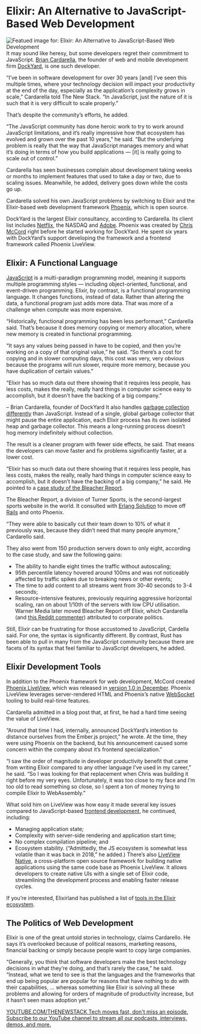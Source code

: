 # Elixir: An Alternative to JavaScript-Based Web Development
![Featued image for: Elixir: An Alternative to JavaScript-Based Web Development](https://cdn.thenewstack.io/media/2025/06/24ea64d5-elixir-1024x581.jpg)
It may sound like heresy, but some developers regret their commitment to JavaScript. [Brian Cardarella](https://www.linkedin.com/in/briancardarella/), the founder of web and mobile development firm [DockYard](https://dockyard.com/), is one such developer.

“I’ve been in software development for over 30 years [and] I’ve seen this multiple times, where your technology decision will impact your productivity at the end of the day, especially as the application’s complexity grows in scale,” Cardarella told The New Stack. “In JavaScript, just the nature of it is such that it is very difficult to scale properly.”

That’s despite the community’s efforts, he added.

“The JavaScript community has done heroic work to try to work around JavaScript limitations, and it’s really impressive how that ecosystem has evolved and grown over the past 10 years,” he said. “But the underlying problem is really that the way that JavaScript manages memory and what it’s doing in terms of how you build applications — [it] is really going to scale out of control.”

Cardarella has seen businesses complain about development taking weeks or months to implement features that used to take a day or two, due to scaling issues. Meanwhile, he added, delivery goes down while the costs go up.

Cardarella solved his own JavaScript problems by switching to Elixir and the Elixir-based web development framework [Phoenix](https://github.com/phoenixframework/phoenix), which is open source.

DockYard is the largest Elixir consultancy, according to Cardarella. Its client list includes [Netflix](https://thenewstack.io/netflix-engineers-rethink-mock-testing-for-graphql/), the NASDAQ and [Adobe](https://thenewstack.io/adobe-developers-use-webassembly-to-improve-users-lives/). Phoenix was created by [Chris McCord](https://www.linkedin.com/in/chris-mccord-98b47a37/) right before he started working for DockYard. He spent six years with DockYard’s support developing the framework and a frontend framework called Phoenix LiveView.

## Elixir: A Functional Language
[JavaScript](https://thenewstack.io/javascript-framework-reality-check-whats-actually-working/) is a multi-paradigm programming model, meaning it supports multiple programming styles — including object-oriented, functional, and event-driven programming.
Elixir, by contrast, is a functional programming language. It changes functions, instead of data. Rather than altering the data, a functional program just adds more data. That was more of a challenge when compute was more expensive.

“Historically, functional programming has been less performant,” Cardarella said. That’s because it does memory copying or memory allocation, where new memory is created in functional programming.

“It says any values being passed in have to be copied, and then you’re working on a copy of that original value,” he said. “So there’s a cost for copying and in slower computing days, this cost was very, very obvious because the programs will run slower, require more memory, because you have duplication of certain values.”

“Elixir has so much data out there showing that it requires less people, has less costs, makes the really, really hard things in computer science easy to accomplish, but it doesn’t have the backing of a big company.”

– Brian Cardarella, founder of DockYard
It also handles [garbage collection differently](https://www.cloudbees.com/blog/comparing-elixir-go) than JavaScript. Instead of a single, global garbage collector that might pause the entire application, each Elixir process has its own isolated heap and garbage collector. This means a long-running process doesn’t hog memory indefinitely without collection.

The result is a cleaner program with fewer side effects, he said. That means the developers can move faster and fix problems significantly faster, at a lower cost.

“Elixir has so much data out there showing that it requires less people, has less costs, makes the really, really hard things in computer science easy to accomplish, but it doesn’t have the backing of a big company,” he said. He pointed to a [case study of the Bleacher Report](https://www.erlang-solutions.com/case-studies/bleacher-report-case-study/).

The Bleacher Report, a division of Turner Sports, is the second-largest sports website in the world. It consulted with [Erlang Solution](https://www.erlang-solutions.com/) to move off [Rails](https://thenewstack.io/dhh-wants-to-make-web-dev-easy-again-with-ruby-on-rails/) and onto Phoenix.

“They were able to basically cut their team down to 10% of what it previously was, because they didn’t need that many people anymore,” Cardarello said.

They also went from 150 production servers down to only eight, according to the case study, and saw the following gains:

- The ability to handle eight times the traffic without autoscaling;
- 95th percentile latency hovered around 100ms and was not noticeably affected by traffic spikes due to breaking news or other events;
- The time to add content to all streams went from 30-40 seconds to 3-4 seconds;
- Resource-intensive features, previously requiring aggressive horizontal scaling, ran on about 1/10th of the servers with low CPU utilisation.
Warner Media later moved Bleacher Report off Elixir, which Cardarella (and [this Reddit commenter](https://www.reddit.com/r/erlang/comments/18f3kl3/bleacher_report_gutting_out_otp/)) attributed to corporate politics.

Still, Elixir can be frustrating for those accustomed to JavaScript, Cardella said. For one, the syntax is significantly different. By contrast, Rust has been able to pull in many from the JavaScript community because there are facets of its syntax that feel familiar to JavaScript developers, he added.

## Elixir Development Tools
In addition to the Phoenix framework for web development, McCord created [Phoenix LiveView](https://dockyard.com/blog/2018/12/12/phoenix-liveview-interactive-real-time-apps-no-need-to-write-javascript), which was released in [version 1.0 in December](https://dockyard.com/blog/2024/12/03/phoenix-liveview-goes-1-0). Phoenix LiveView leverages server-rendered HTML and Phoenix’s native [WebSocket](https://thenewstack.io/the-challenge-of-scaling-websockets/) tooling to build real-time features.

Cardarella admitted in a blog post that, at first, he had a hard time seeing the value of LiveView.

“Around that time I had, internally, announced DockYard’s intention to distance ourselves from the Ember.js project,” he wrote. At the time, they were using Phoenix on the backend, but his announcement caused some concern within the company about it’s frontend specialization.”

“I saw the order of magnitude in developer productivity benefit that came from writing Elixir compared to any other language I’ve used in my career,” he said. “So I was looking for that replacement when Chris was building it right before my very eyes. Unfortunately, it was too close to my face and I’m too old to read something so close, so I spent a ton of money trying to compile Elixir to WebAssembly.”

What sold him on LiveView was how easy it made several key issues compared to JavaScript-based [frontend development](https://thenewstack.io/introduction-to-frontend-development), he continued, including:

- Managing application state;
- Complexity with server-side rendering and application start time;
- No complex compilation pipeline; and
- Ecosystem stability. (“Admittedly, the JS ecosystem is somewhat less volatile than it was back in 2018,” he added.)
There’s also [LiveView Native](https://github.com/liveview-native/live_view_native), a cross-platform open source framework for building native applications using the same code base as Phoenix LiveView. It allows developers to create native UIs with a single set of Elixir code, streamlining the development process and enabling faster release cycles.

If you’re interested, Elixirland has published a list of [tools in the Elixir ecosystem](https://elixirland.dev/ecosystem).

## The Politics of Web Development
Elixir is one of the great untold stories in technology, claims Cardarello. He says it’s overlooked because of political reasons, marketing reasons, financial backing or simply because people want to copy large companies.

“Generally, you think that software developers make the best technology decisions in what they’re doing, and that’s rarely the case,” he said. “Instead, what we tend to see is that the languages and the frameworks that end up being popular are popular for reasons that have nothing to do with their capabilities, … whereas something like Elixir is solving all these problems and allowing for orders of magnitude of productivity increase, but it hasn’t seen mass adoption yet.”

[
YOUTUBE.COM/THENEWSTACK
Tech moves fast, don't miss an episode. Subscribe to our YouTube
channel to stream all our podcasts, interviews, demos, and more.
](https://youtube.com/thenewstack?sub_confirmation=1)